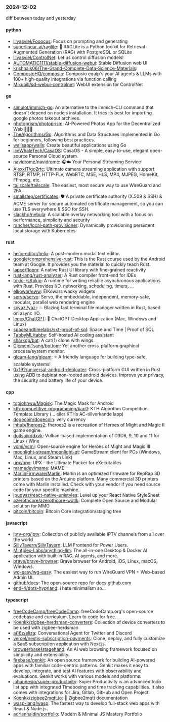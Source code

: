 ### 2024-12-02
diff between today and yesterday

#### python
* [lllyasviel/Fooocus](https://github.com/lllyasviel/Fooocus): Focus on prompting and generating
* [superlinear-ai/raglite](https://github.com/superlinear-ai/raglite): 🥤 RAGLite is a Python toolkit for Retrieval-Augmented Generation (RAG) with PostgreSQL or SQLite
* [lllyasviel/ControlNet](https://github.com/lllyasviel/ControlNet): Let us control diffusion models!
* [AUTOMATIC1111/stable-diffusion-webui](https://github.com/AUTOMATIC1111/stable-diffusion-webui): Stable Diffusion web UI
* [krishnaik06/The-Grand-Complete-Data-Science-Materials](https://github.com/krishnaik06/The-Grand-Complete-Data-Science-Materials): 
* [ComposioHQ/composio](https://github.com/ComposioHQ/composio): Composio equip's your AI agents & LLMs with 100+ high-quality integrations via function calling
* [Mikubill/sd-webui-controlnet](https://github.com/Mikubill/sd-webui-controlnet): WebUI extension for ControlNet

#### go
* [simulot/immich-go](https://github.com/simulot/immich-go): An alternative to the immich-CLI command that doesn't depend on nodejs installation. It tries its best for importing google photos takeout archives.
* [photoprism/photoprism](https://github.com/photoprism/photoprism): AI-Powered Photos App for the Decentralized Web 🌈💎✨
* [TheAlgorithms/Go](https://github.com/TheAlgorithms/Go): Algorithms and Data Structures implemented in Go for beginners, following best practices.
* [wailsapp/wails](https://github.com/wailsapp/wails): Create beautiful applications using Go
* [IceWhaleTech/CasaOS](https://github.com/IceWhaleTech/CasaOS): CasaOS - A simple, easy-to-use, elegant open-source Personal Cloud system.
* [navidrome/navidrome](https://github.com/navidrome/navidrome): 🎧☁️ Your Personal Streaming Service
* [AlexxIT/go2rtc](https://github.com/AlexxIT/go2rtc): Ultimate camera streaming application with support RTSP, RTMP, HTTP-FLV, WebRTC, MSE, HLS, MP4, MJPEG, HomeKit, FFmpeg, etc.
* [tailscale/tailscale](https://github.com/tailscale/tailscale): The easiest, most secure way to use WireGuard and 2FA.
* [smallstep/certificates](https://github.com/smallstep/certificates): 🛡️ A private certificate authority (X.509 & SSH) & ACME server for secure automated certificate management, so you can use TLS everywhere & SSO for SSH.
* [slackhq/nebula](https://github.com/slackhq/nebula): A scalable overlay networking tool with a focus on performance, simplicity and security
* [rancher/local-path-provisioner](https://github.com/rancher/local-path-provisioner): Dynamically provisioning persistent local storage with Kubernetes

#### rust
* [helix-editor/helix](https://github.com/helix-editor/helix): A post-modern modal text editor.
* [google/comprehensive-rust](https://github.com/google/comprehensive-rust): This is the Rust course used by the Android team at Google. It provides you the material to quickly teach Rust.
* [lapce/floem](https://github.com/lapce/floem): A native Rust UI library with fine-grained reactivity
* [rust-lang/rust-analyzer](https://github.com/rust-lang/rust-analyzer): A Rust compiler front-end for IDEs
* [tokio-rs/tokio](https://github.com/tokio-rs/tokio): A runtime for writing reliable asynchronous applications with Rust. Provides I/O, networking, scheduling, timers, ...
* [elkowar/eww](https://github.com/elkowar/eww): ElKowars wacky widgets
* [servo/servo](https://github.com/servo/servo): Servo, the embeddable, independent, memory-safe, modular, parallel web rendering engine
* [sxyazi/yazi](https://github.com/sxyazi/yazi): 💥 Blazing fast terminal file manager written in Rust, based on async I/O.
* [lencx/ChatGPT](https://github.com/lencx/ChatGPT): 🔮 ChatGPT Desktop Application (Mac, Windows and Linux)
* [spaceandtimelabs/sxt-proof-of-sql](https://github.com/spaceandtimelabs/sxt-proof-of-sql): Space and Time | Proof of SQL
* [TabbyML/tabby](https://github.com/TabbyML/tabby): Self-hosted AI coding assistant
* [sharkdp/bat](https://github.com/sharkdp/bat): A cat(1) clone with wings.
* [ClementTsang/bottom](https://github.com/ClementTsang/bottom): Yet another cross-platform graphical process/system monitor.
* [gleam-lang/gleam](https://github.com/gleam-lang/gleam): ⭐️ A friendly language for building type-safe, scalable systems!
* [0x192/universal-android-debloater](https://github.com/0x192/universal-android-debloater): Cross-platform GUI written in Rust using ADB to debloat non-rooted android devices. Improve your privacy, the security and battery life of your device.

#### cpp
* [topjohnwu/Magisk](https://github.com/topjohnwu/Magisk): The Magic Mask for Android
* [kth-competitive-programming/kactl](https://github.com/kth-competitive-programming/kactl): KTH Algorithm Competition Template Library (... eller KTHs AC-tillverkande lapp)
* [dogecoin/dogecoin](https://github.com/dogecoin/dogecoin): very currency
* [ihhub/fheroes2](https://github.com/ihhub/fheroes2): fheroes2 is a recreation of Heroes of Might and Magic II game engine.
* [doitsujin/dxvk](https://github.com/doitsujin/dxvk): Vulkan-based implementation of D3D8, 9, 10 and 11 for Linux / Wine
* [vcmi/vcmi](https://github.com/vcmi/vcmi): Open-source engine for Heroes of Might and Magic III
* [moonlight-stream/moonlight-qt](https://github.com/moonlight-stream/moonlight-qt): GameStream client for PCs (Windows, Mac, Linux, and Steam Link)
* [upx/upx](https://github.com/upx/upx): UPX - the Ultimate Packer for eXecutables
* [mamedev/mame](https://github.com/mamedev/mame): MAME
* [MarlinFirmware/Marlin](https://github.com/MarlinFirmware/Marlin): Marlin is an optimized firmware for RepRap 3D printers based on the Arduino platform. Many commercial 3D printers come with Marlin installed. Check with your vendor if you need source code for your specific machine.
* [jpudysz/react-native-unistyles](https://github.com/jpudysz/react-native-unistyles): Level up your React Native StyleSheet
* [azerothcore/azerothcore-wotlk](https://github.com/azerothcore/azerothcore-wotlk): Complete Open Source and Modular solution for MMO
* [bitcoin/bitcoin](https://github.com/bitcoin/bitcoin): Bitcoin Core integration/staging tree

#### javascript
* [iptv-org/iptv](https://github.com/iptv-org/iptv): Collection of publicly available IPTV channels from all over the world
* [SillyTavern/SillyTavern](https://github.com/SillyTavern/SillyTavern): LLM Frontend for Power Users.
* [Mintplex-Labs/anything-llm](https://github.com/Mintplex-Labs/anything-llm): The all-in-one Desktop & Docker AI application with built-in RAG, AI agents, and more.
* [brave/brave-browser](https://github.com/brave/brave-browser): Brave browser for Android, iOS, Linux, macOS, Windows.
* [wg-easy/wg-easy](https://github.com/wg-easy/wg-easy): The easiest way to run WireGuard VPN + Web-based Admin UI.
* [github/docs](https://github.com/github/docs): The open-source repo for docs.github.com
* [end-4/dots-hyprland](https://github.com/end-4/dots-hyprland): i hate minimalism so...

#### typescript
* [freeCodeCamp/freeCodeCamp](https://github.com/freeCodeCamp/freeCodeCamp): freeCodeCamp.org's open-source codebase and curriculum. Learn to code for free.
* [Koenkk/zigbee-herdsman-converters](https://github.com/Koenkk/zigbee-herdsman-converters): Collection of device converters to be used with zigbee-herdsman
* [ai16z/eliza](https://github.com/ai16z/eliza): Conversational Agent for Twitter and Discord
* [vercel/nextjs-subscription-payments](https://github.com/vercel/nextjs-subscription-payments): Clone, deploy, and fully customize a SaaS subscription application with Next.js.
* [browserbase/stagehand](https://github.com/browserbase/stagehand): An AI web browsing framework focused on simplicity and extensibility.
* [firebase/genkit](https://github.com/firebase/genkit): An open source framework for building AI-powered apps with familiar code-centric patterns. Genkit makes it easy to develop, integrate, and test AI features with observability and evaluations. Genkit works with various models and platforms.
* [johannesjo/super-productivity](https://github.com/johannesjo/super-productivity): Super Productivity is an advanced todo list app with integrated Timeboxing and time tracking capabilities. It also comes with integrations for Jira, Gitlab, GitHub and Open Project.
* [Koenkk/zigbee2mqtt.io](https://github.com/Koenkk/zigbee2mqtt.io): 📘 Zigbee2mqtt documentation
* [wasp-lang/wasp](https://github.com/wasp-lang/wasp): The fastest way to develop full-stack web apps with React & Node.js.
* [adrianhajdin/portfolio](https://github.com/adrianhajdin/portfolio): Modern & Minimal JS Mastery Portfolio
